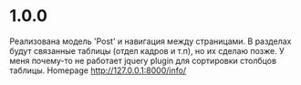 # 1.0.0

Реализована модель 'Post' и навигация между страницами. В разделах будут связанные таблицы (отдел кадров и т.п), но их сделаю позже. 
У меня почему-то не работает jquery plugin для сортировки столбцов таблицы.
Homepage http://127.0.0.1:8000/info/
